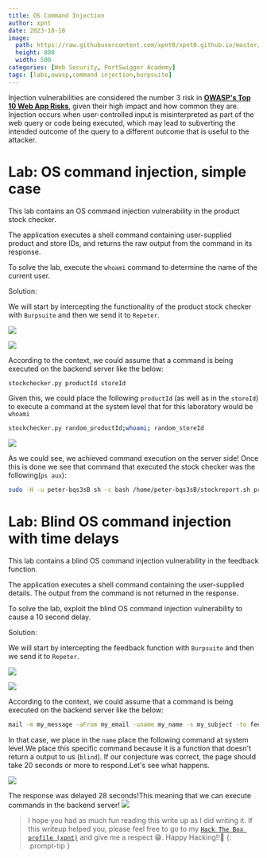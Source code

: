 ```yaml
---
title: OS Command Injection
author: xpnt
date: 2023-10-18
image:
  path: https://raw.githubusercontent.com/xpnt0/xpnt0.github.io/master/assets/images/OS-Command-Injection/Os_Command_Injection1.png
  height: 800
  width: 500
categories: [Web Security, PortSwigger Academy]
tags: [labs,owasp,command injection,burpsuite]
---
```


Injection vulnerabilities are considered the number 3 risk in [**OWASP's Top 10 Web App Risks**](https://owasp.org/www-project-top-ten/), given their high impact and how common they are. Injection occurs when user-controlled input is misinterpreted as part of the web query or code being executed, which may lead to subverting the intended outcome of the query to a different outcome that is useful to the attacker.




# Lab: OS command injection, simple case

This lab contains an OS command injection vulnerability in the product stock checker.

The application executes a shell command containing user-supplied product and store IDs, and returns the raw output from the command in its response.

To solve the lab, execute the `whoami` command to determine the name of the current user.

Solution: 

We will start by intercepting the functionality of the product stock checker with `Burpsuite` and then we send it to `Repeter`.


![](https://raw.githubusercontent.com/xpnt0/xpnt0.github.io/master/assets/images/OS-Command-Injection/Os_Command_Injection2.png)


![](https://raw.githubusercontent.com/xpnt0/xpnt0.github.io/master/assets/images/OS-Command-Injection/Os_Command_Injection3.png)


According to the context, we could assume that a command is being executed on the backend server like the below: 

```bash
stockchecker.py productId storeId
```
Given this, we could place the following `productId` (as well as in the `storeId`) to execute a command at the system level that for this laboratory would be `whoami`

```bash
stockchecker.py random_productId;whoami; random_storeId
```
![](https://raw.githubusercontent.com/xpnt0/xpnt0.github.io/master/assets/images/OS-Command-Injection/Os_Command_Injection5.png)

As we could see, we achieved command execution on the server side! Once this is done we see that command that executed the stock checker was the following(`ps aux`):

```bash
sudo -H -u peter-bqs3sB sh -c bash /home/peter-bqs3sB/stockreport.sh productId storeId
```


# Lab: Blind OS command injection with time delays

This lab contains a blind OS command injection vulnerability in the feedback function.

The application executes a shell command containing the user-supplied details. The output from the command is not returned in the response.

To solve the lab, exploit the blind OS command injection vulnerability to cause a 10 second delay.

Solution:

We will start by intercepting the feedback function with `Burpsuite` and then we send it to `Repeter`.

![](https://raw.githubusercontent.com/xpnt0/xpnt0.github.io/master/assets/images/OS-Command-Injection/Os_Command_Injection6.png)

![](https://raw.githubusercontent.com/xpnt0/xpnt0.github.io/master/assets/images/OS-Command-Injection/Os_Command_Injection9.png)


According to the context, we could assume that a command is being executed on the backend server like the below: 

```bash
mail -m my_message -aFrom my_email -uname my_name -s my_subject -to feedback@vulnerable-website.com
```

In that case, we place in the `name` place the following command at system level.We place this specific command because it is a function that doesn't return a output to us (`blind`). If our conjecture was correct, the page should take 20 seconds or more to respond.Let's see what happens.

![](https://raw.githubusercontent.com/xpnt0/xpnt0.github.io/master/assets/images/OS-Command-Injection/Os_Command_Injection7.png)

The response was delayed 28 seconds!This meaning that we can execute commands in the backend server!
![](https://raw.githubusercontent.com/xpnt0/xpnt0.github.io/master/assets/images/OS-Command-Injection/Os_Command_Injection8.png)

>I hope you had as much fun reading this write up as I did writing it. If this writeup helped you, please feel free to go to my [`Hack The Box profile (xpnt)`](https://app.hackthebox.com/users/1504363) and give me a respect 😁. Happy Hacking!!👾
{: .prompt-tip }